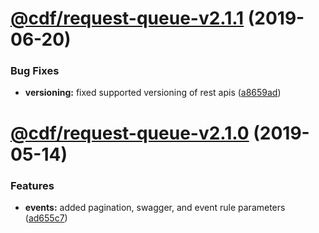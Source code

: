 # [@cdf/request-queue-v2.1.1](https://git-codecommit.us-west-2.amazonaws.com/v1/repos/cdf-core/compare/@cdf/request-queue-v2.1.0...@cdf/request-queue-v2.1.1) (2019-06-20)


### Bug Fixes

* **versioning:** fixed supported versioning of rest apis ([a8659ad](https://git-codecommit.us-west-2.amazonaws.com/v1/repos/cdf-core/commit/a8659ad))

# [@cdf/request-queue-v2.1.0](https://git-codecommit.us-west-2.amazonaws.com/v1/repos/cdf-core/compare/@cdf/request-queue-v2.0.0...@cdf/request-queue-v2.1.0) (2019-05-14)


### Features

* **events:** added pagination, swagger, and event rule parameters ([ad655c7](https://git-codecommit.us-west-2.amazonaws.com/v1/repos/cdf-core/commit/ad655c7))
